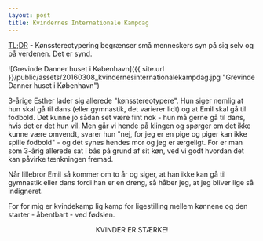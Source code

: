 ```yaml
---
layout: post
title: Kvindernes Internationale Kampdag
---
```


[TL;DR](http://en.wikipedia.org/wiki/Wikipedia:Too_long;_didn't_read) - Kønsstereotypering begrænser små menneskers syn på sig selv og på verdenen. Det er synd.

![Grevinde Danner huset i København]({{ site.url }}/public/assets/20160308_kvindernesinternationalekampdag.jpg "Grevinde Danner huset i København")

3-årige Esther lader sig allerede "kønsstereotypere". Hun siger nemlig at hun skal gå til dans (eller gymnastik, det varierer lidt) og at Emil skal gå til fodbold. Det kunne jo sådan set være fint nok - hun må gerne gå til dans, hvis det er det hun vil. Men går vi hende på klingen og spørger om det ikke kunne være omvendt, svarer hun "nej, for jeg er en pige og piger kan ikke spille fodbold" - og dét synes hendes mor og jeg er ærgeligt. For er man som 3-årig allerede sat i bås på grund af sit køn, ved vi godt hvordan det kan påvirke tænkningen fremad.

Når lillebror Emil så kommer om to år og siger, at han ikke kan gå til gymnastik eller dans fordi han er en dreng, så håber jeg, at jeg bliver lige så indigneret.

For for mig er kvindekamp lig kamp for ligestilling mellem kønnene og den starter - åbentbart - ved fødslen.

<center><p>KVINDER ER STÆRKE!</p></center>
